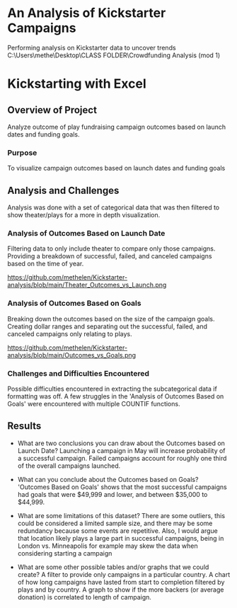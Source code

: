 # An Analysis of Kickstarter Campaigns
Performing analysis on Kickstarter data to uncover trends
  C:\Users\methe\Desktop\CLASS FOLDER\Crowdfunding Analysis (mod 1)

# Kickstarting with Excel

## Overview of Project
Analyze outcome of play fundraising campaign outcomes based on launch dates and funding goals.

### Purpose
To visualize campaign outcomes based on launch dates and funding goals

## Analysis and Challenges
Analysis was done with a set of categorical data that was then filtered to show theater/plays
for a more in depth visualization. 

### Analysis of Outcomes Based on Launch Date
Filtering data to only include theater to compare only those campaigns. Providing a breakdown
of successful, failed, and canceled campaigns based on the time of year.

https://github.com/methelen/Kickstarter-analysis/blob/main/Theater_Outcomes_vs_Launch.png

### Analysis of Outcomes Based on Goals
Breaking down the outcomes based on the size of the campaign goals. Creating dollar ranges
and separating out the successful, failed, and canceled campaigns only relating to plays.
 
https://github.com/methelen/Kickstarter-analysis/blob/main/Outcomes_vs_Goals.png

### Challenges and Difficulties Encountered
Possible difficulties encountered in extracting the subcategorical data 
if formatting was off. A few struggles in the 'Analysis of Outcomes Based on Goals' were 
encountered with multiple COUNTIF functions.

## Results

- What are two conclusions you can draw about the Outcomes based on Launch Date?
Launching a campaign in May will increase probability of a successful campaign. 
Failed campaigns account for roughly one third of the overall campaigns launched.

- What can you conclude about the Outcomes based on Goals?
'Outcomes Based on Goals' shows that the most successful campaigns had goals that were $49,999
and lower, and between $35,000 to $44,999. 

- What are some limitations of this dataset?
There are some outliers, this could be considered a limited sample size, and there may be some
redundancy because some events are repetitive. Also, I would argue that location likely plays a
large part in successful campaigns, being in London vs. Minneapolis for example may skew the
data when considering starting a campaign

- What are some other possible tables and/or graphs that we could create?
A filter to provide only campaigns in a particular country. A chart of how long campaigns
have lasted from start to completion filtered by plays and by country. A graph to show if 
the more backers (or average donation) is correlated to length of campaign.

